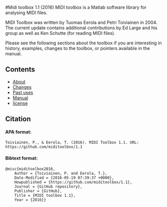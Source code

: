 #Midi toolbox 1.1 (2016)
MIDI toolbox is a Matlab software library for analysing MIDI files.

MIDI Toolbox was written by Tuomas Eerola and Petri Toiviainen in 2004. The current update contains additional contributions by Ed Large and his group as well as Ken Schutte (for reading MIDI files).

Please see the following sections about the toolbox if you are interesting in history, examples, changes to the toolbox, or pointers available in the manual.

## Contents

- [About](https://github.com/miditoolbox/1.1/about.md)
- [Changes](https://github.com/miditoolbox/1.1/changes.md)
- [Past uses](https://github.com/miditoolbox/1.1/past_uses.md)
- [Manual](https://github.com/miditoolbox/1.1/documentation/MIDItoolbox1.1_manual.pdf)
- [license](https://github.com/miditoolbox/1.1/license.md)

## Citation

#### APA format:

    Toiviainen, P., & Eerola, T. (2016). MIDI Toolbox 1.1. URL: https://github.com/miditoolbox/1.1

#### Bibtext format:

    @misc{miditoolbox2016,
        Author = {Toiviainen, P. and Eerola, T.},
        Date-Modified = {2016-05-19 07:39:37 +0000},
        Howpublished = {https://github.com/miditoolbox/1.1},
        Journal = {GitHub repository},
        Publisher = {GitHub},
        Title = {MIDI toolbox 1.1},
        Year = {2016}}

